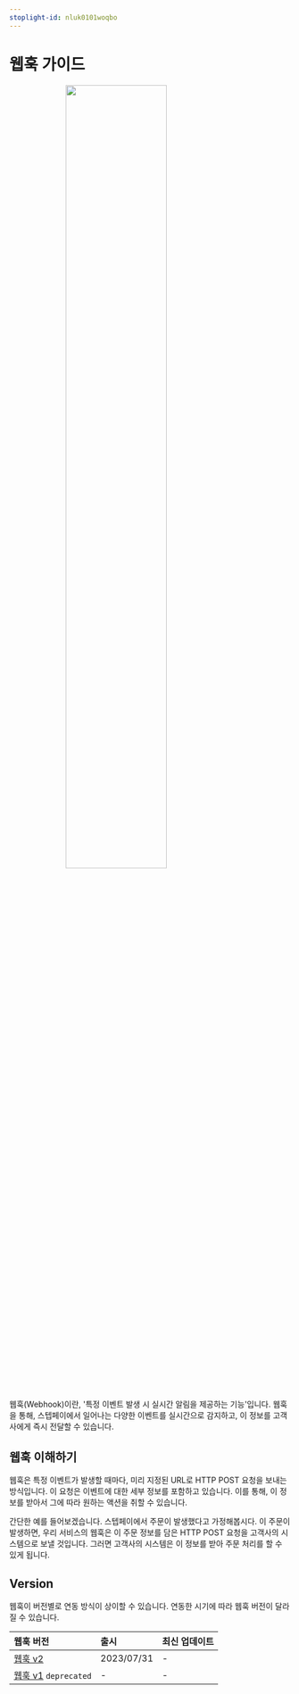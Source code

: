 ```yaml
---
stoplight-id: nluk0101woqbo
---
```


# 웹훅 가이드

<img src="https://docs-image-translator-steppay.vercel.app/api/localize?dir=08_webhook&name=webhook_1.png" width="60%" style="display: block; margin: 0 auto; transition: none;">


웹훅(Webhook)이란, '특정 이벤트 발생 시 실시간 알림을 제공하는 기능'입니다. 웹훅을 통해, 스텝페이에서 일어나는 다양한 이벤트를 실시간으로 감지하고, 이 정보를 고객사에게 즉시 전달할 수 있습니다.

## 웹훅 이해하기

웹훅은 특정 이벤트가 발생할 때마다, 미리 지정된 URL로 HTTP POST 요청을 보내는 방식입니다. 이 요청은 이벤트에 대한 세부 정보를 포함하고 있습니다. 이를 통해, 이 정보를 받아서 그에 따라 원하는 액션을 취할 수 있습니다.

간단한 예를 들어보겠습니다. 스텝페이에서 주문이 발생했다고 가정해봅시다. 이 주문이 발생하면, 우리 서비스의 웹훅은 이 주문 정보를 담은 HTTP POST 요청을 고객사의 시스템으로 보낼 것입니다. 그러면 고객사의 시스템은 이 정보를 받아 주문 처리를 할 수 있게 됩니다.

## Version

웹훅이 버전별로 연동 방식이 상이할 수 있습니다. 연동한 시기에 따라 웹훅 버전이 달라질 수 있습니다.

| 웹훅 버전                                                       | 출시         | 최신 업데이트 |
| :---------------------------------------------------------- | :--------- | :------ |
| [웹훅 v2](https://docs.develop.steppay.kr/docs/guide/8chjtpbjh603x-webhook-v2) | 2023/07/31 | -       |
| [웹훅 v1](https://docs.develop.steppay.kr/docs/guide/7qrxyx2r9aa2w-webhook-v1-deprecated) `deprecated`| -          | -       |**